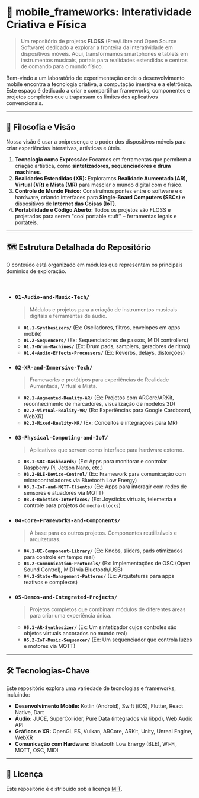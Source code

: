 # 🎹 mobile_frameworks: Interatividade Criativa e Física

> Um repositório de projetos **FLOSS** (Free/Libre and Open Source Software) dedicado a explorar a fronteira da interatividade em dispositivos móveis. Aqui, transformamos smartphones e tablets em instrumentos musicais, portais para realidades estendidas e centros de comando para o mundo físico.

Bem-vindo a um laboratório de experimentação onde o desenvolvimento mobile encontra a tecnologia criativa, a computação imersiva e a eletrônica. Este espaço é dedicado a criar e compartilhar frameworks, componentes e projetos completos que ultrapassam os limites dos aplicativos convencionais.

---

## 🚀 Filosofia e Visão

Nossa visão é usar a onipresença e o poder dos dispositivos móveis para criar experiências interativas, artísticas e úteis.

1.  **Tecnologia como Expressão:** Focamos em ferramentas que permitem a criação artística, como **sintetizadores, sequenciadores e drum machines**.
2.  **Realidades Estendidas (XR):** Exploramos **Realidade Aumentada (AR), Virtual (VR) e Mista (MR)** para mesclar o mundo digital com o físico.
3.  **Controle do Mundo Físico:** Construímos pontes entre o software e o hardware, criando interfaces para **Single-Board Computers (SBCs)** e dispositivos de **Internet das Coisas (IoT)**.
4.  **Portabilidade e Código Aberto:** Todos os projetos são FLOSS e projetados para serem "cool portable stuff" – ferramentas legais e portáteis.

---

## 🗺️ Estrutura Detalhada do Repositório

O conteúdo está organizado em módulos que representam os principais domínios de exploração.

<br>

* ### `01-Audio-and-Music-Tech/`
    > Módulos e projetos para a criação de instrumentos musicais digitais e ferramentas de áudio.
    >
    * **`01.1-Synthesizers/`** (Ex: Osciladores, filtros, envelopes em apps mobile)
    * **`01.2-Sequencers/`** (Ex: Sequenciadores de passos, MIDI controllers)
    * **`01.3-Drum-Machines/`** (Ex: Drum pads, samplers, geradores de ritmo)
    * **`01.4-Audio-Effects-Processors/`** (Ex: Reverbs, delays, distorções)

* ### `02-XR-and-Immersive-Tech/`
    > Frameworks e protótipos para experiências de Realidade Aumentada, Virtual e Mista.
    >
    * **`02.1-Augmented-Reality-AR/`** (Ex: Projetos com ARCore/ARKit, reconhecimento de marcadores, visualização de modelos 3D)
    * **`02.2-Virtual-Reality-VR/`** (Ex: Experiências para Google Cardboard, WebXR)
    * **`02.3-Mixed-Reality-MR/`** (Ex: Conceitos e integrações para MR)

* ### `03-Physical-Computing-and-IoT/`
    > Aplicativos que servem como interface para hardware externo.
    >
    * **`03.1-SBC-Dashboards/`** (Ex: Apps para monitorar e controlar Raspberry Pi, Jetson Nano, etc.)
    * **`03.2-BLE-Device-Control/`** (Ex: Framework para comunicação com microcontroladores via Bluetooth Low Energy)
    * **`03.3-IoT-and-MQTT-Clients/`** (Ex: Apps para interagir com redes de sensores e atuadores via MQTT)
    * **`03.4-Robotics-Interfaces/`** (Ex: Joysticks virtuais, telemetria e controle para projetos do `mecha-blocks`)

* ### `04-Core-Frameworks-and-Components/`
    > A base para os outros projetos. Componentes reutilizáveis e arquiteturas.
    >
    * **`04.1-UI-Component-Library/`** (Ex: Knobs, sliders, pads otimizados para controle em tempo real)
    * **`04.2-Communication-Protocols/`** (Ex: Implementações de OSC (Open Sound Control), MIDI via Bluetooth/USB)
    * **`04.3-State-Management-Patterns/`** (Ex: Arquiteturas para apps reativos e complexos)

* ### `05-Demos-and-Integrated-Projects/`
    > Projetos completos que combinam módulos de diferentes áreas para criar uma experiência única.
    >
    * **`05.1-AR-Synthesizer/`** (Ex: Um sintetizador cujos controles são objetos virtuais ancorados no mundo real)
    * **`05.2-IoT-Music-Sequencer/`** (Ex: Um sequenciador que controla luzes e motores via MQTT)

---

## 🛠️ Tecnologias-Chave

Este repositório explora uma variedade de tecnologias e frameworks, incluindo:

* **Desenvolvimento Mobile:** Kotlin (Android), Swift (iOS), Flutter, React Native, Dart
* **Áudio:** JUCE, SuperCollider, Pure Data (integrados via libpd), Web Audio API
* **Gráficos e XR:** OpenGL ES, Vulkan, ARCore, ARKit, Unity, Unreal Engine, WebXR
* **Comunicação com Hardware:** Bluetooth Low Energy (BLE), Wi-Fi, MQTT, OSC, MIDI

---

## 📜 Licença

Este repositório é distribuído sob a licença [MIT](LICENSE).
